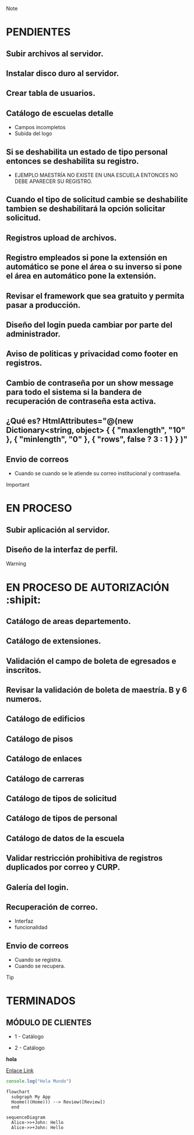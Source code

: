 > [!NOTE]
> # PENDIENTES
> ## Subir archivos al servidor.
> ## Instalar disco duro al servidor.
> ## Crear tabla de usuarios.
> ## Catálogo de escuelas detalle
> 	* Campos incompletos
> 	* Subida del logo
> ## Si se deshabilita un estado de tipo personal entonces se deshabilita su registro.
> 	*  EJEMPLO MAESTRÍA NO EXISTE EN UNA ESCUELA ENTONCES NO DEBE APARECER SU REGISTRO.
> ## Cuando el tipo de solicitud cambie se deshabilite tambien se deshabilitará la opción solicitar solicitud.
> ## Registros upload de archivos.
> ## Registro empleados si pone la extensión en automático se pone el área o su inverso si pone el área en automático pone la extensión.
> ## Revisar el framework que sea gratuito y permita pasar a producción.
> ## Diseño del login pueda cambiar por parte del administrador.
> ## Aviso de politicas y privacidad como footer en registros.
> ## Cambio de contraseña por un show message para todo el sistema si la bandera de recuperación de contraseña esta activa.
> ## ¿Qué es? HtmlAttributes="@(new Dictionary<string, object> { { "maxlength", "10" }, { "minlength", "0" }, { "rows", false ? 3 : 1 } } )"
> ## Envio de correos 
> 	* Cuando se cuando se le atiende su correo institucional y contraseña.


> [!IMPORTANT]
> # EN PROCESO
> ## Subir aplicación al servidor.
> ## Diseño de la interfaz de perfil.




> [!WARNING]
> # EN PROCESO DE AUTORIZACIÓN :shipit:
> ## Catálogo de areas departemento. 
> ## Catálogo de extensiones.
> ## Validación el campo de boleta de egresados e inscritos. 
> ## Revisar la validación de boleta de maestría. B y 6 numeros. 
> ## Catálogo de edificios
> ## Catálogo de pisos
> ## Catálogo de enlaces
> ## Catálogo de carreras
> ## Catálogo de tipos de solicitud
> ## Catálogo de tipos de personal
> ## Catálogo de datos de la escuela
> ## Validar restricción prohibitiva de registros duplicados por correo  y CURP.
> ## Galería del login.
> ## Recuperación de correo.
> 	* Interfaz 
> 	* funcionalidad
> ## Envio de correos 
> 	* Cuando se registra.
> 	* Cuando se recupera.

> [!TIP]
> # TERMINADOS



## MÓDULO DE CLIENTES
* 1 - Catálogo
- 2 - Catálogo



**hola**

[Enlace Link](https//:www.google.com)

```javascript
console.log("Hola Mundo")
```

```mermaid
flowchart
  subgraph My App
  Hoome(((Home))) --> Review([Review])
  end
```
  
```mermaid
sequenceDiagram
  Alice->>+John: Hello
  Alice->>+John: Hello
```
